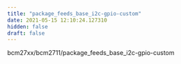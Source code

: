 ```yaml
---
title: "package_feeds_base_i2c-gpio-custom"
date: 2021-05-15 12:10:24.127310
hidden: false
draft: false
---
```


bcm27xx/bcm2711/package_feeds_base_i2c-gpio-custom

